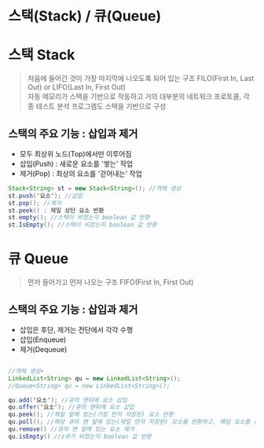# 스택(Stack) / 큐(Queue)


# 스택 Stack

> 처음에 들어간 것이 가장 마지막에 나오도록 되어 있는 구조 FILO(First In, Last Out) or LIFO(Last In, First Out)  
> 자동 메모리가 스택을 기반으로 작동하고 거의 대부분의 네트워크 프로토콜, 각종 테스트 분석 프로그램도 스택을 기반으로 구성

## 스택의 주요 기능 : 삽입과 제거

-   모두 최상위 노드(Top)에서만 이루어짐
-   삽입(Push) : 새로운 요소를 '쌓는' 작업
-   제거(Pop) : 최상의 요소를 '걷어내는' 작업

```JAVA
Stack<String> st = new Stack<String>(); //객체 생성
st.push('요소'); //삽입
st.pop(); //제거
st.peek() : 제일 상단 요소 반환
st.empty(); //스택이 비었는지 boolean 값 반환
st.IsEmpty(); //스택이 비었는지 boolean 값 반환
```

# 큐 Queue

> 먼저 들어가고 먼저 나오는 구조 FIFO(First In, First Out)

## 스택의 주요 기능 : 삽입과 제거

-   삽입은 후단, 제거는 전단에서 각각 수행
-   삽입(Enqueue)
-   제거(Dequeue)

```JAVA

//객체 생성+
LinkedList<String> qu = new LinkedList<String>(); 
//Queue<String> qu = new LinkedList<String>(); 

qu.add('요소'); //큐의 맨뒤에 요소 삽입
qu.offer('요소'); //큐의 맨뒤에 요소 삽입
qu.peek(); //제일 앞에 있는(가장 먼저 저장된) 요소 반환
qu.poll(); //해당 큐의 맨 앞에 있는(제일 먼저 저장된) 요소를 반환하고, 해당 요소를 큐에서 제거함.
qu.remove() //큐의 맨 앞에 있는 요소 제거
qu.isEmpty() //z큐가 비었는지 boolean 값 반환
```